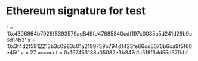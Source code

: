 # Ethereum signature for test
r = '0x4306864b7928f8393579ad849fd47685840cdf197c0085a5d241d28b9c6d14b3'
s = '0x3f4d2f5912213b3c0983c01a2199759b794d1423fe66cd5076b6ca9f5f60e45f'
v = 27
account = 0x167453188a05082e3b347c1c518f3dd55d37fbbf


